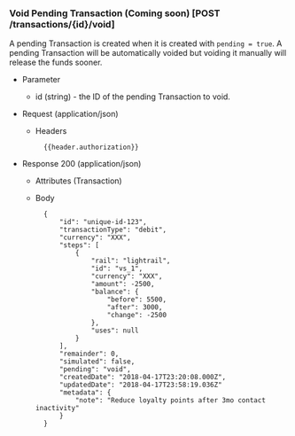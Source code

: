 ### Void Pending Transaction (Coming soon) [POST /transactions/{id}/void]

A pending Transaction is created when it is created with `pending = true`.  A pending Transaction will be automatically voided but voiding it manually will release the funds sooner.

+ Parameter
    + id (string) - the ID of the pending Transaction to void.

+ Request (application/json)
    + Headers
    
            {{header.authorization}}

+ Response 200 (application/json)
    + Attributes (Transaction)

    + Body

            {
                "id": "unique-id-123",
                "transactionType": "debit",
                "currency": "XXX",
                "steps": [
                    {
                        "rail": "lightrail",
                        "id": "vs_1",
                        "currency": "XXX",
                        "amount": -2500,
                        "balance": {
                            "before": 5500,
                            "after": 3000,
                            "change": -2500
                        },
                        "uses": null
                    }
                ],
                "remainder": 0,
                "simulated": false,
                "pending": "void",
                "createdDate": "2018-04-17T23:20:08.000Z",
                "updatedDate": "2018-04-17T23:58:19.036Z"
                "metadata": {
                    "note": "Reduce loyalty points after 3mo contact inactivity"
                }
            }
